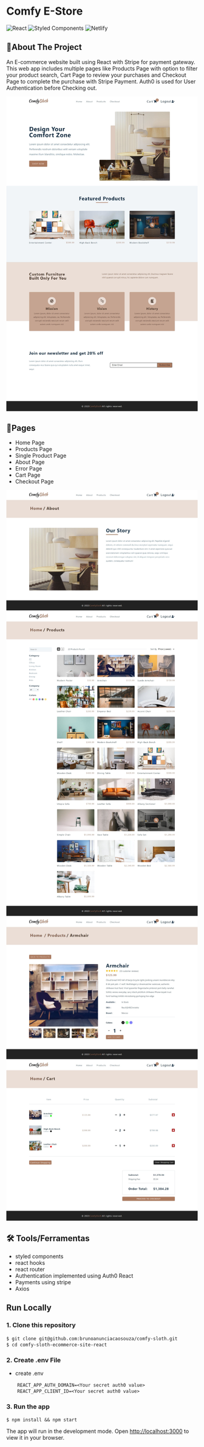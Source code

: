 # Comfy E-Store

![React](https://img.shields.io/badge/react-%2320232a.svg?style=for-the-badge&logo=react&logoColor=%2361DAFB)
![Styled Components](https://img.shields.io/badge/styled--components-DB7093?style=for-the-badge&logo=styled-components&logoColor=white)
![Netlify](https://img.shields.io/badge/netlify-%23000000.svg?style=for-the-badge&logo=netlify&logoColor=#00C7B7)

## 📃About The Project

An E-commerce website built using React with Stripe for payment gateway.
This web app includes multiple pages like Products Page with option to filter your product search, Cart Page to review your purchases and Checkout Page to complete the purchase with Stripe Payment.
Auth0 is used for User Authentication before Checking out.

![Desktop preview](./images/home.png)

## 📄Pages

- Home Page
- Products Page
- Single Product Page
- About Page
- Error Page
- Cart Page
- Checkout Page

![Desktop preview](./images/about.png)
![Desktop preview](./images/products.png)
![Desktop preview](./images/single-product.png)
![Desktop preview](./images/cart.png)

## 🛠️ Tools/Ferramentas

- styled components
- react hooks
- react router
- Authentication implemented using Auth0 React
- Payments using stripe
- Axios

## Run Locally

### 1. Clone this repository

```
$ git clone git@github.com:brunoanunciacaosouza/comfy-sloth.git
$ cd comfy-sloth-ecommerce-site-react
```

### 2. Create .env File

- create .env

```
    REACT_APP_AUTH_DOMAIN=<Your secret auth0 value>
    REACT_APP_CLIENT_ID=<Your secret auth0 value>
```

### 3. Run the app

```
$ npm install && npm start
```

The app will run in the development mode.
Open [http://localhost:3000](http://localhost:3000) to view it in your browser.
